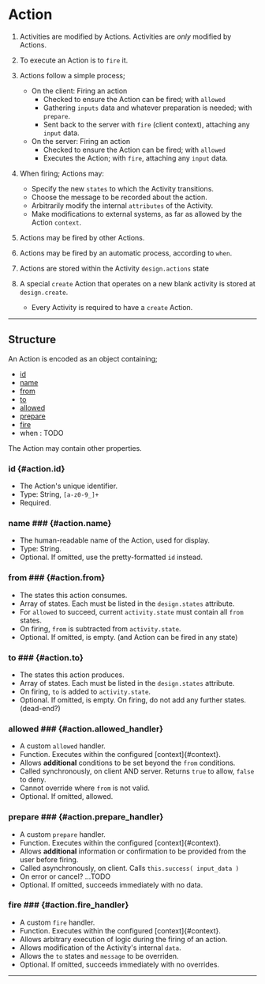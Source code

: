 # Action

1. Activities are modified by Actions. Activities are *only* modified by Actions.
2. To execute an Action is to `fire` it.
3. Actions follow a simple process;
   * On the client: Firing an action
      * Checked to ensure the Action can be fired; with `allowed`
      * Gathering `inputs` data and whatever preparation is needed; with `prepare`.
      * Sent back to the server with `fire` (client context), attaching any `input` data.
   * On the server: Firing an action
      * Checked to ensure the Action can be fired; with `allowed`
      * Executes the Action; with `fire`, attaching any `input` data.
4. When firing; Actions may:
   * Specify the new `states` to which the Activity transitions. 
   * Choose the message to be recorded about the action.
   * Arbitrarily modify the internal `attributes` of the Activity.
   * Make modifications to external systems, as far as allowed by the Action `context`.
5. Actions may be fired by other Actions.
6. Actions may be fired by an automatic process, according to `when`.

7. Actions are stored within the Activity `design.actions` state
8. A special `create` Action that operates on a new blank activity is stored at `design.create`.
    * Every Activity is required to have a `create` Action.   


-----------------------------------------------------------------------------------------   
## Structure

An Action is encoded as an object containing;

 * [id](#action.id)
 * [name](#action.name)
 * [from](#action.from)
 * [to](#action.to)
 * [allowed](#action.allowed_handler)
 * [prepare](#action.prepare_handler)
 * [fire](#action.fire_handler)
 * when : TODO
 
The Action may contain other properties. 

### id {#action.id} ### 
* The Action's unique identifier.
* Type: String, `[a-z0-9_]+`
* Required.

### name ### {#action.name}    
* The human-readable name of the Action, used for display.
* Type: String.
* Optional. If omitted, use the pretty-formatted `id` instead.

### from ### {#action.from}
* The states this action consumes.
* Array of states. Each must be listed in the `design.states` attribute.
* For `allowed` to succeed, current `activity.state` must contain all `from` states.
* On firing, `from` is subtracted from `activity.state`.
* Optional. If omitted, is empty. (and Action can be fired in any state)

### to ### {#action.to}
* The states this action produces.
* Array of states. Each must be listed in the `design.states` attribute.
* On firing, `to` is added to `activity.state`.
* Optional. If omitted, is empty. On firing, do not add any further states. (dead-end?)

### allowed ### {#action.allowed_handler}
* A custom `allowed` handler.
* Function. Executes within the configured [context]{#context}.
* Allows __additional__ conditions to be set beyond the `from` conditions.
* Called synchronously, on client AND server. Returns `true` to allow, `false` to deny.
* Cannot override where `from` is not valid.
* Optional. If omitted, allowed.

### prepare ### {#action.prepare_handler}
* A custom `prepare` handler.
* Function. Executes within the configured [context]{#context}.
* Allows __additional__ information or confirmation to be provided from the user before firing.
* Called asynchronously, on client. Calls `this.success( input_data )`
* On error or cancel?  ...TODO
* Optional. If omitted, succeeds immediately with no data.

### fire ### {#action.fire_handler}
* A custom `fire` handler.
* Function. Executes within the configured [context]{#context}.
* Allows arbitrary execution of logic during the firing of an action.
* Allows modification of the Activity's internal `data`.
* Allows the `to` states and `message` to be overriden.  
* Optional. If omitted, succeeds immediately with no overrides. 

-----------------------------------------------------------------------------------------
